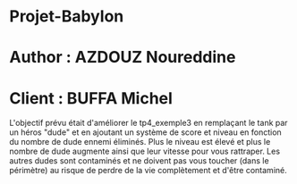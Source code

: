# Projet-Babylon
# Author : AZDOUZ Noureddine
# Client : BUFFA Michel

L'objectif prévu était d'améliorer le tp4_exemple3 en remplaçant le tank par un héros "dude" et en ajoutant un système de score et niveau en fonction du nombre de dude ennemi éliminés.
Plus le niveau est élevé et plus le nombre de dude augmente ainsi que leur vitesse pour vous rattraper. Les autres dudes sont contaminés et ne doivent pas vous toucher (dans le périmètre) au risque de perdre de la vie complètement et d'être contaminé.






